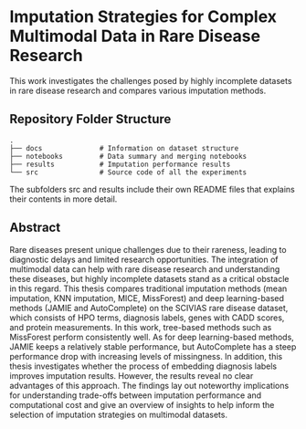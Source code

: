 # Imputation Strategies for Complex Multimodal Data in Rare Disease Research

This work investigates the challenges posed by highly incomplete datasets in rare disease research and compares various imputation methods.

## Repository Folder Structure

```
.
├── docs              # Information on dataset structure
├── notebooks         # Data summary and merging notebooks
├── results           # Imputation performance results
└── src               # Source code of all the experiments
```

The subfolders src and results include their own README files that explains their contents in more detail.

## Abstract
Rare diseases present unique challenges due to their rareness, leading to diagnostic delays and limited research opportunities. The integration of multimodal data can help with rare disease research and understanding these diseases, but highly incomplete datasets stand as a critical obstacle in this regard. This thesis compares traditional imputation methods (mean imputation, KNN imputation, MICE, MissForest) and deep learning-based methods (JAMIE and AutoComplete) on the SCIVIAS rare disease dataset, which consists of HPO terms, diagnosis labels, genes with CADD scores, and protein measurements. In this work, tree-based methods such as MissForest perform consistently well. As for deep learning-based methods, JAMIE keeps a relatively stable performance, but AutoComplete has a steep performance drop with increasing levels of missingness. In addition, this thesis investigates whether the process of embedding diagnosis labels improves imputation results. However, the results reveal no clear advantages of this approach. The findings lay out noteworthy implications for understanding trade-offs between imputation performance and computational cost and give an overview of insights to help inform the selection of imputation strategies on multimodal datasets.